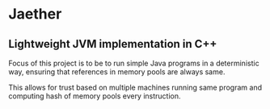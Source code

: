 # Jaether
## Lightweight JVM implementation in C++

Focus of this project is to be to run simple Java programs in a deterministic way, ensuring that references in memory pools are always same. 

This allows for trust based on multiple machines running same program and computing hash of memory pools every instruction.